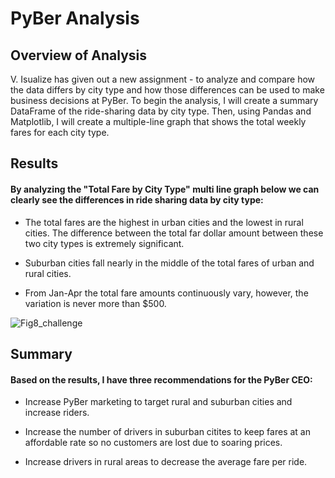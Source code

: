 # PyBer Analysis

## Overview of Analysis

V. Isualize has given out a new assignment - to analyze and compare how the data differs by city type and how those differences can be used to make business decisions at PyBer. To begin the analysis, I will create a summary DataFrame of the ride-sharing data by city type. Then, using Pandas and Matplotlib, I will create a multiple-line graph that shows the total weekly fares for each city type. 

## Results

#### By analyzing the "Total Fare by City Type" multi line graph below we can clearly see the differences in ride sharing data by city type:

- The total fares are the highest in urban  cities and the lowest in rural cities. The difference between the total far dollar amount between these two city types is extremely significant. 

- Suburban cities fall nearly in the middle of the total fares of urban and rural cities.

- From Jan-Apr the total fare amounts continuously vary, however, the variation is never more than $500.

![Fig8_challenge](https://user-images.githubusercontent.com/103215686/170891875-22c21beb-4d83-4cea-8dcd-f71c1f92e197.png)

## Summary

#### Based on the results, I have three recommendations for the PyBer CEO:

- Increase PyBer marketing to target rural and suburban cities and increase riders.

- Increase the number of drivers in suburban citites to keep fares at an affordable rate so no customers are lost due to soaring prices.

- Increase drivers in rural areas to decrease the average fare per ride.

